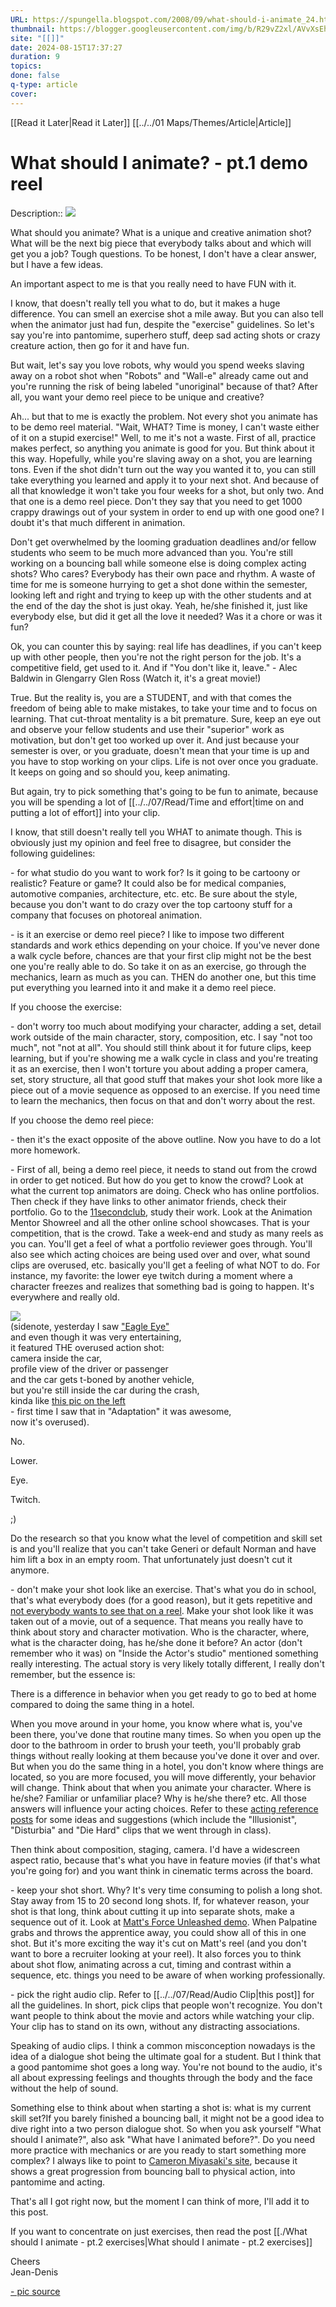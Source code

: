 ```yaml
---
URL: https://spungella.blogspot.com/2008/09/what-should-i-animate_24.html
thumbnail: https://blogger.googleusercontent.com/img/b/R29vZ2xl/AVvXsEhQv7O9QuKRmgzLIWuz1m6Lh64wfF3X5X1nRFeeGC7hBWRNo0eyOZNe0ySyE52e2qsAH0PHJ0F6FaG_hpq5bSoJY51-jc9vAieGpBuJ90rUCjWLTJNkreYnTV6lNf860uf5MkBaPXPNINAg/w1200-h630-p-k-no-nu/ojsimpson.jpg
site: "[[]]"
date: 2024-08-15T17:37:27
duration: 9
topics: 
done: false
q-type: article
cover: 
---
```

[[Read it Later|Read it Later]] [[../../01 Maps/Themes/Article|Article]] 
# What should I animate? - pt.1 demo reel

Description:: [![](https://blogger.googleusercontent.com/img/b/R29vZ2xl/AVvXsEhQv7O9QuKRmgzLIWuz1m6Lh64wfF3X5X1nRFeeGC7hBWRNo0eyOZNe0ySyE52e2qsAH0PHJ0F6FaG_hpq5bSoJY51-jc9vAieGpBuJ90rUCjWLTJNkreYnTV6lNf860uf5MkBaPXPNINAg/s400/ojsimpson.jpg)](https://blogger.googleusercontent.com/img/b/R29vZ2xl/AVvXsEhQv7O9QuKRmgzLIWuz1m6Lh64wfF3X5X1nRFeeGC7hBWRNo0eyOZNe0ySyE52e2qsAH0PHJ0F6FaG_hpq5bSoJY51-jc9vAieGpBuJ90rUCjWLTJNkreYnTV6lNf860uf5MkBaPXPNINAg/s1600-h/ojsimpson.jpg)

What should you animate? What is a unique and creative animation shot? What will be the next big piece that everybody talks about and which will get you a job? Tough questions. To be honest, I don't have a clear answer, but I have a few ideas.

An important aspect to me is that you really need to have FUN with it.

  

I know, that doesn't really tell you what to do, but it makes a huge difference. You can smell an exercise shot a mile away. But you can also tell when the animator just had fun, despite the "exercise" guidelines. So let's say you're into pantomime, superhero stuff, deep sad acting shots or crazy creature action, then go for it and have fun.

But wait, let's say you love robots, why would you spend weeks slaving away on a robot shot when "Robots" and "Wall-e" already came out and you're running the risk of being labeled "unoriginal" because of that? After all, you want your demo reel piece to be unique and creative?

Ah... but that to me is exactly the problem. Not every shot you animate has to be demo reel material. "Wait, WHAT? Time is money, I can't waste either of it on a stupid exercise!" Well, to me it's not a waste. First of all, practice makes perfect, so anything you animate is good for you. But think about it this way. Hopefully, while you're slaving away on a shot, you are learning tons. Even if the shot didn't turn out the way you wanted it to, you can still take everything you learned and apply it to your next shot. And because of all that knowledge it won't take you four weeks for a shot, but only two. And that one is a demo reel piece. Don't they say that you need to get 1000 crappy drawings out of your system in order to end up with one good one? I doubt it's that much different in animation.

  

Don't get overwhelmed by the looming graduation deadlines and/or fellow students who seem to be much more advanced than you. You're still working on a bouncing ball while someone else is doing complex acting shots? Who cares? Everybody has their own pace and rhythm. A waste of time for me is someone hurrying to get a shot done within the semester, looking left and right and trying to keep up with the other students and at the end of the day the shot is just okay. Yeah, he/she finished it, just like everybody else, but did it get all the love it needed? Was it a chore or was it fun?

Ok, you can counter this by saying: real life has deadlines, if you can't keep up with other people, then you're not the right person for the job. It's a competitive field, get used to it. And if "You don't like it, leave." - Alec Baldwin in Glengarry Glen Ross (Watch it, it's a great movie!)

True. But the reality is, you are a STUDENT, and with that comes the freedom of being able to make mistakes, to take your time and to focus on learning. That cut-throat mentality is a bit premature. Sure, keep an eye out and observe your fellow students and use their "superior" work as motivation, but don't get too worked up over it. And just because your semester is over, or you graduate, doesn't mean that your time is up and you have to stop working on your clips. Life is not over once you graduate. It keeps on going and so should you, keep animating.

But again, try to pick something that's going to be fun to animate, because you will be spending a lot of [[../../07/Read/Time and effort|time on and putting a lot of effort]] into your clip.

I know, that still doesn't really tell you WHAT to animate though. This is obviously just my opinion and feel free to disagree, but consider the following guidelines:

\- for what studio do you want to work for? Is it going to be cartoony or realistic? Feature or game? It could also be for medical companies, automotive companies, architecture, etc. etc. Be sure about the style, because you don't want to do crazy over the top cartoony stuff for a company that focuses on photoreal animation.

\- is it an exercise or demo reel piece? I like to impose two different standards and work ethics depending on your choice. If you've never done a walk cycle before, chances are that your first clip might not be the best one you're really able to do. So take it on as an exercise, go through the mechanics, learn as much as you can. THEN do another one, but this time put everything you learned into it and make it a demo reel piece.

If you choose the exercise:

\- don't worry too much about modifying your character, adding a set, detail work outside of the main character, story, composition, etc. I say "not too much", not "not at all". You should still think about it for future clips, keep learning, but if you're showing me a walk cycle in class and you're treating it as an exercise, then I won't torture you about adding a proper camera, set, story structure, all that good stuff that makes your shot look more like a piece out of a movie sequence as opposed to an exercise. If you need time to learn the mechanics, then focus on that and don't worry about the rest.

If you choose the demo reel piece:

\- then it's the exact opposite of the above outline. Now you have to do a lot more homework.

\- First of all, being a demo reel piece, it needs to stand out from the crowd in order to get noticed. But how do you get to know the crowd? Look at what the current top animators are doing. Check who has online portfolios. Then check if they have links to other animator friends, check their portfolio. Go to the [11secondclub](https://www.11secondclub.com/), study their work. Look at the Animation Mentor Showreel and all the other online school showcases. That is your competition, that is the crowd. Take a week-end and study as many reels as you can. You'll get a feel of what a portfolio reviewer goes through. You'll also see which acting choices are being used over and over, what sound clips are overused, etc. basically you'll get a feeling of what NOT to do. For instance, my favorite: the lower eye twitch during a moment where a character freezes and realizes that something bad is going to happen. It's everywhere and really old.

[![](https://blogger.googleusercontent.com/img/b/R29vZ2xl/AVvXsEh3UB7T_N_yPjkF823aHtHXZNmZhLqOT7UNKi5MZkPPLOgb6EOp8GXlPbZ-WpCTiGYuZnorWbKZJwFFHugnI7J0Y7rQdvwPuQHhglBxTIS5eoEhVKPM9ftoGOJ06u5ojtAxhDu6kIWC__UF/s400/swench-vantage-point.jpg)](https://blogger.googleusercontent.com/img/b/R29vZ2xl/AVvXsEh3UB7T_N_yPjkF823aHtHXZNmZhLqOT7UNKi5MZkPPLOgb6EOp8GXlPbZ-WpCTiGYuZnorWbKZJwFFHugnI7J0Y7rQdvwPuQHhglBxTIS5eoEhVKPM9ftoGOJ06u5ojtAxhDu6kIWC__UF/s1600-h/swench-vantage-point.jpg)  
(sidenote, yesterday I saw ["Eagle Eye"](https://www.youtube.com/watch?v=4irce-kalhk)  
and even though it was very entertaining,  
it featured THE overused action shot:  
camera inside the car,  
profile view of the driver or passenger  
and the car gets t-boned by another vehicle,  
but you're still inside the car during the crash,  
kinda like [this pic on the left](http://swench.blogspot.com/2007/07/vantage-point-trailer.html)  
\- first time I saw that in "Adaptation" it was awesome,  
now it's overused).

No.

Lower.

Eye.

Twitch.

;)

Do the research so that you know what the level of competition and skill set is and you'll realize that you can't take Generi or default Norman and have him lift a box in an empty room. That unfortunately just doesn't cut it anymore.

\- don't make your shot look like an exercise. That's what you do in school, that's what everybody does (for a good reason), but it gets repetitive and [not everybody wants to see that on a reel](http://splinedoctors.com/2008/05/revisiting-what-makes-a-good-reel/). Make your shot look like it was taken out of a movie, out of a sequence. That means you really have to think about story and character motivation. Who is the character, where, what is the character doing, has he/she done it before? An actor (don't remember who it was) on "Inside the Actor's studio" mentioned something really interesting. The actual story is very likely totally different, I really don't remember, but the essence is:

There is a difference in behavior when you get ready to go to bed at home compared to doing the same thing in a hotel.

When you move around in your home, you know where what is, you've been there, you've done that routine many times. So when you open up the door to the bathroom in order to brush your teeth, you'll probably grab things without really looking at them because you've done it over and over. But when you do the same thing in a hotel, you don't know where things are located, so you are more focused, you will move differently, your behavior will change. Think about that when you animate your character. Where is he/she? Familiar or unfamiliar place? Why is he/she there? etc. All those answers will influence your acting choices. Refer to these [acting reference posts](http://academyanimation.blogspot.com/2008/02/acting-reference.html) for some ideas and suggestions (which include the "Illusionist", "Disturbia" and "Die Hard" clips that we went through in class).

Then think about composition, staging, camera. I'd have a widescreen aspect ratio, because that's what you have in feature movies (if that's what you're going for) and you want think in cinematic terms across the board.

\- keep your shot short. Why? It's very time consuming to polish a long shot. Stay away from 15 to 20 second long shots. If, for whatever reason, your shot is that long, think about cutting it up into separate shots, make a sequence out of it. Look at [Matt's Force Unleashed demo](http://www.mattornstein.com/demo_reel.html). When Palpatine grabs and throws the apprentice away, you could show all of this in one shot. But it's more exciting the way it's cut on Matt's reel (and you don't want to bore a recruiter looking at your reel). It also forces you to think about shot flow, animating across a cut, timing and contrast within a sequence, etc. things you need to be aware of when working professionally.

\- pick the right audio clip. Refer to [[../../07/Read/Audio Clip|this post]] for all the guidelines. In short, pick clips that people won't recognize. You don't want people to think about the movie and actors while watching your clip. Your clip has to stand on its own, without any distracting associations.

Speaking of audio clips. I think a common misconception nowadays is the idea of a dialogue shot being the ultimate goal for a student. But I think that a good pantomime shot goes a long way. You're not bound to the audio, it's all about expressing feelings and thoughts through the body and the face without the help of sound.

Something else to think about when starting a shot is: what is my current skill set?If you barely finished a bouncing ball, it might not be a good idea to dive right into a two person dialogue shot. So when you ask yourself "What should I animate?", also ask "What have I animated before?". Do you need more practice with mechanics or are you ready to start something more complex? I always like to point to [Cameron Miyasaki's site](http://www.cameronmiyasaki.com/Animation/animation_frameset.htm), because it shows a great progression from bouncing ball to physical action, into pantomime and acting.

That's all I got right now, but the moment I can think of more, I'll add it to this post.

If you want to concentrate on just exercises, then read the post [[./What should I animate - pt.2 exercises|What should I animate - pt.2 exercises]]

Cheers  
Jean-Denis

[\- pic source](http://blogs.kansascity.com/photos/uncategorized/2008/01/16/ojsimpson.jpg)

